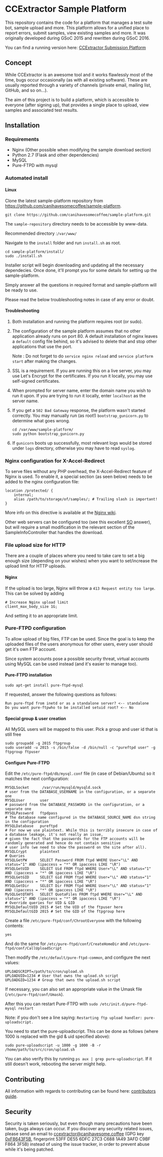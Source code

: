 # CCExtractor Sample Platform

This repository contains the code for a platform that manages a test suite bot, sample upload and more. This platform allows for a unified place to report errors, submit samples, view existing samples and more. It was originally developed during GSoC 2015 and rewritten during GSoC 2016.

You can find a running version here: [CCExtractor Submission Platform](https://sampleplatform.ccextractor.org/)

## Concept

While CCExtractor is an awesome tool and it works flawlessly most of the time, bugs occur occasionally (as with all existing software). These are usually reported through a variety of channels (private email, mailing list, GitHub, and so on...).

The aim of this project is to build a platform, which is accessible to everyone (after signing up), that provides a single place to upload, view samples and associated test results.

## Installation

### Requirements

* Nginx (Other possible when modifying the sample download section)
* Python 2.7 (Flask and other dependencies)
* MySQL
* Pure-FTPD with mysql

### Automated install

#### Linux

Clone the latest sample-platform repository from https://github.com/canihavesomecoffee/sample-platform.
```
git clone https://github.com/canihavesomecoffee/sample-platform.git
```
The `sample-repository` directory needs to be accessible by www-data.

Recommended directory :`/var/www/`

Navigate to the `install` folder and run `install.sh` as root.
```
cd sample-platform/install/
sudo ./install.sh
```    
Installer script will begin downloading and updating all the necessary dependecies. Once done, it'll prompt you for some details for setting up the sample-platform.

Simply answer all the questions in required format and sample-platform will be ready to use.

Please read the below troubleshooting notes in case of any error or doubt.

#### Troubleshooting

1. Both installation and running the platform requires root (or sudo).

2. The configuration of the sample platform assumes that no other application already runs on port 80. A default installation of nginx leaves a `default` config file behind, so it's advised to delete that and stop other applications that use the port.

    Note : Do not forget to do `service nginx reload` and `service platform start` after making the changes.

3. SSL is a requirement. If you are running this on a live server, you may use Let's Encrypt for the certificates. If you run it locally, you may use self-signed certificates.

4. When prompted for server name, enter the domain name you wish to run it upon. If you are trying to run it locally, enter `localhost` as the server name.

5. If you get a `502 Bad Gateway` response, the platform wasn't started correctly. You may manually run (as root!) `bootstrap_gunicorn.py` to determine what goes wrong.

   ```
   cd /var/www/sample-platform/
   sudo python bootstrap_gunicorn.py
   ```
6. If `gunicorn` boots up successfully, most relevant logs would be stored under `logs` directory, otherwise you may have to read `syslog`.

### Nginx configuration for X-Accel-Redirect

To serve files without any PHP overhead, the X-Accel-Redirect feature of Nginx is used. To enable it, a special section (as seen below) needs to be added to the nginx configuration file:

```
location /protected/ {
    internal;
    alias /path/to/storage/of/samples/; # Trailing slash is important!
}
```

More info on this directive is available at the [Nginx wiki](http://wiki.nginx.org/NginxXSendfile).

Other web servers can be configured too (see this excellent [SO](http://stackoverflow.com/a/3731639) answer), but will require a small modification in the relevant section of the SampleInfoController that handles the download.

### File upload size for HTTP

There are a couple of places where you need to take care to set a big enough size (depending on your wishes) when you want to set/increase the upload limit for HTTP uploads.

#### Nginx

If the upload is too large, Nginx will throw a `413 Request entity too large`. This can be solved by adding

```
# Increase Nginx upload limit
client_max_body_size 1G;
```

And setting it to an appropriate limit.

### Pure-FTPD configuration

To allow upload of big files, FTP can be used. Since the goal is to keep the uploaded files of the users anonymous for other users, every user should get it's own FTP account.

Since system accounts pose a possible security threat, virtual accounts using MySQL can be used instead (and it's easier to manage too).

#### Pure-FTPD installation

`sudo apt-get install pure-ftpd-mysql`

If requested, answer the following questions as follows:

```
Run pure-ftpd from inetd or as a standalone server? <-- standalone
Do you want pure-ftpwho to be installed setuid root? <-- No
```

#### Special group & user creation

All MySQL users will be mapped to this user. Pick a group and user id that is still free

```
sudo groupadd -g 2015 ftpgroup
sudo useradd -u 2015 -s /bin/false -d /bin/null -c "pureftpd user" -g ftpgroup ftpuser
```

#### Configure Pure-FTPD

Edit the `/etc/pure-ftpd/db/mysql.conf` file (in case of Debian/Ubuntu) so it matches the next configuration:

```
MYSQLSocket      /var/run/mysqld/mysqld.sock
# user from the DATABASE_USERNAME in the configuration, or a separate one
MYSQLUser       user 
# password from the DATABASE_PASSWORD in the configuration, or a separate one
MYSQLPassword   ftpdpass
# The database name configured in the DATABASE_SOURCE_NAME dsn string in the configuration
MYSQLDatabase   pureftpd
# For now we use plaintext. While this is terribly insecure in case of a database leakage, it's not really an issue, 
# given the fact that the passwords for the FTP accounts will be randomly generated and hence do not contain sensitive 
# user info (we need to show the password on the site after all).
MYSQLCrypt      plaintext
# Queries
MYSQLGetPW      SELECT Password FROM ftpd WHERE User="\L" AND status="1" AND (ipaccess = "*" OR ipaccess LIKE "\R")
MYSQLGetUID     SELECT Uid FROM ftpd WHERE User="\L" AND status="1" AND (ipaccess = "*" OR ipaccess LIKE "\R")
MYSQLGetGID     SELECT Gid FROM ftpd WHERE User="\L" AND status="1" AND (ipaccess = "*" OR ipaccess LIKE "\R")
MYSQLGetDir     SELECT Dir FROM ftpd WHERE User="\L" AND status="1" AND (ipaccess = "*" OR ipaccess LIKE "\R")
MySQLGetQTAFS   SELECT QuotaFiles FROM ftpd WHERE User="\L" AND status="1" AND (ipaccess = "*" OR ipaccess LIKE "\R")
# Override queries for UID & GID
MYSQLDefaultUID 2015 # Set the UID of the ftpuser here
MYSQLDefaultGID 2015 # Set the GID of the ftpgroup here
```

Create a file `/etc/pure-ftpd/conf/ChrootEveryone` with the following contents:

```
yes
```

And do the same for `/etc/pure-ftpd/conf/CreateHomeDir` and `/etc/pure-ftpd/conf/CallUploadScript`

Then modify the `/etc/default/pure-ftpd-common`, and configure the next values:

```
UPLOADSCRIPT=/path/to/cron/upload.sh
UPLOADUID=1234 # User that owns the upload.sh script
UPLOADGID=1234 # Group that owns the upload.sh script
```

If necessary, you can also set an appropriate value in the Umask file (`/etc/pure-ftpd/conf/Umask`).

After this you can restart Pure-FTPD with `sudo /etc/init.d/pure-ftpd-mysql restart`

Note: if you don't see a line saying: `Restarting ftp upload handler: pure-uploadscript.`

You need to start the pure-uploadscript. This can be done as follows (where 1000 is replaced with the gid & uid specified above):

`sudo pure-uploadscript -u 1000 -g 1000 -B -r /home/path/to/src/cron/upload.sh`

You can also verify this by running `ps aux | grep pure-uploadscript`. If it still doesn't work, rebooting the server might help.

## Contributing

All information with regards to contributing can be found here: [contributors guide](https://github.com/canihavesomecoffee/sample-platform/blob/master/.github/CONTRIBUTING.md).

## Security

Security is taken seriously, but even though many precautions have been taken, bugs always can occur. If you discover any security related issues, please send an email to ccextractor@canihavesome.coffee (GPG key [0xF8643F5B](http://pgp.mit.edu/pks/lookup?op=vindex&search=0x3AFDC9BFF8643F5B), fingerprint 53FF DE55 6DFC 27C3 C688 1A49 3AFD C9BF F864 3F5B) instead of using the issue tracker, in order to prevent abuse while it's being patched.
